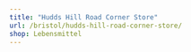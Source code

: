 ```yaml
---
title: "Hudds Hill Road Corner Store"
url: /bristol/hudds-hill-road-corner-store/
shop: Lebensmittel
---
```

